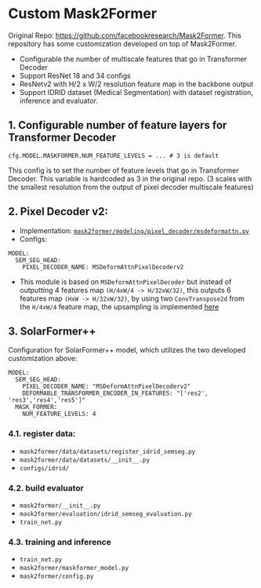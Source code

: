 # Custom Mask2Former

Original Repo: https://github.com/facebookresearch/Mask2Former. This repository has some customization 
developed on top of Mask2Former.
- Configurable the number of multiscale features that go in Transformer Decoder
- Support ResNet 18 and 34 configs
- ResNetv2 with H/2 x W/2 resolution feature map in the backbone output
- Support IDRID dataset (Medical Segmentation) with dataset registration, inference and evaluator.

## 1. Configurable number of feature layers for Transformer Decoder
```
cfg.MODEL.MASKFORMER.NUM_FEATURE_LEVELS = ... # 3 is default
```
This config is to set the number of feature levels that go in Transformer Decoder.
This variable is hardcoded as 3 in the original repo. (3 scales with the smallest resolution 
from the output of pixel decoder multiscale features)



## 2. Pixel Decoder v2: 
- Implementation: [`mask2former/modeling/pixel_decoder/msdeformattn.py`](https://github.com/trqminh/Mask2Former/blob/887181d77726e5915f898de50cd44788e494a9b8/mask2former/modeling/pixel_decoder/msdeformattn.py#L362)
- Configs:
```
MODEL:
  SEM_SEG_HEAD:
    PIXEL_DECODER_NAME: MSDeformAttnPixelDecoderv2
```
- This module is based on `MSDeformAttnPixelDecoder` but instead of outputting 4 features map `(H/4xW/4 -> H/32xW/32)`,
this outputs 6 features map `(HxW -> H/32xW/32)`, by using two `ConvTranspose2d` from the `H/4xW/4` feature map, the upsampling 
is implemented [here](https://github.com/trqminh/Mask2Former/blob/887181d77726e5915f898de50cd44788e494a9b8/mask2former/modeling/pixel_decoder/msdeformattn.py#L566)

## 3. SolarFormer++
Configuration for SolarFormer++ model, which utilizes the two developed customization above:
```
MODEL:
  SEM_SEG_HEAD:
    PIXEL_DECODER_NAME: "MSDeformAttnPixelDecoderv2"
    DEFORMABLE_TRANSFORMER_ENCODER_IN_FEATURES: "['res2', 'res3','res4','res5']"
  MASK_FORMER:
    NUM_FEATURE_LEVELS: 4
```

### 4.1. register data:
- `mask2former/data/datasets/register_idrid_semseg.py`
- `mask2former/data/datasets/__init__.py`
- `configs/idrid/`
### 4.2. build evaluator 
- `mask2former/__init__.py`
- `mask2former/evaluation/idrid_semseg_evaluation.py`
- `train_net.py`
### 4.3. training and inference
- `train_net.py`
- `mask2former/maskformer_model.py`
- `mask2former/config.py`
